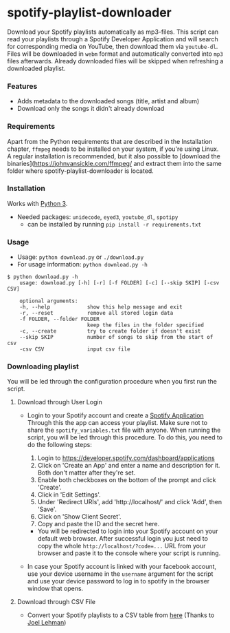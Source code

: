 # spotify-playlist-downloader
Download your Spotify playlists automatically as mp3-files. 
This script can read your playlists through a Spotify Developer Application and will search for corresponding media on YouTube, then download them via `youtube-dl`. Files will be downloaded in `webm` format and automatically converted into `mp3` files afterwards. Already downloaded files will be skipped when refreshing a downloaded playlist.


### Features
* Adds metadata to the downloaded songs (title, artist and album)
* Download only the songs it didn't already download


### Requirements
Apart from the Python requirements that are described in the Installation chapter, `ffmpeg` needs to be installed on your system, if you're using Linux.
A regular installation is recommended, but it also possible to [download the binaries](https://johnvansickle.com/ffmpeg/ and extract them into the same folder where spotify-playlist-downloader is located.


### Installation
Works with [Python 3](https://www.python.org/downloads/).

* Needed packages: `unidecode`, `eyed3`, `youtube_dl`, `spotipy`
    * can be installed by running `pip install -r requirements.txt`

### Usage

* Usage: `python download.py` or `./download.py`
* For usage information: `python download.py -h`

```
$ python download.py -h
    usage: download.py [-h] [-r] [-f FOLDER] [-c] [--skip SKIP] [-csv CSV]

    optional arguments:
    -h, --help            show this help message and exit
    -r, --reset           remove all stored login data
    -f FOLDER, --folder FOLDER
                          keep the files in the folder specified
    -c, --create          try to create folder if doesn't exist
    --skip SKIP           number of songs to skip from the start of csv
    -csv CSV              input csv file
```

### Downloading playlist

You will be led through the configuration procedure when you first run the script.

1. Download through User Login
    * Login to your Spotify account and create a [Spotify Application](https://developer.spotify.com/my-applications/#!/applications)
    Through this the app can access your playlist. Make sure not to share the `spotify_variables.txt` file with anyone. When running the script, you will be led through this procedure.
        To do this, you need to do the following steps:
        1. Login to https://developer.spotify.com/dashboard/applications
        2. Click on 'Create an App' and enter a name and description for it. Both don't matter after they're set.
        3. Enable both checkboxes on the bottom of the prompt and click 'Create'.
        4. Click in 'Edit Settings'.
        5. Under 'Redirect URIs', add 'http://localhost/' and click 'Add', then 'Save'.
        6. Click on 'Show Client Secret'.
        7. Copy and paste the ID and the secret here.

        * You will be redirected to login into your Spotify account on your default web browser. After successful login you just need to copy the whole `http://localhost/?code=...` URL from your browser and paste it to the console where your script is running.
    * In case your Spotify account is linked with your facebook account, use your device username in the `username` argument for the script and use your device password to log in to spotify in the browser window that opens.

2. Download through CSV File
    * Convert your Spotify playlists to a CSV table from [here](http://joellehman.com/playlist/) (Thanks to [Joel Lehman](https://github.com/jal278))